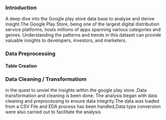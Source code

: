 ### Introduction
A deep dive into the Google play store data base to analyse and derive insight.The Google Play Store, being one of the largest digital distribution service platforms, hosts millions of apps spanning various categories and genres. Understanding the patterns and trends in this dataset can provide valuable insights to developers, investors, and marketers. 


### Data Preprocessing

#### Table Creation

### Data Cleaning / Transformatiom
in the quest to unviel the insights within the google play store ,Data transformation and cleaning is been done. The analysis began with data cleaning and preprocessing to ensure data integrity.The data was loaded from a CSV File and EDA process has  been handled,Data type conversion were also carried out to facilitate the analysis

